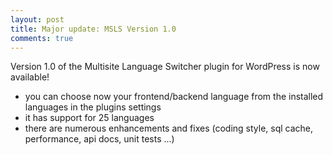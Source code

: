 ```yaml
---
layout: post
title: Major update: MSLS Version 1.0
comments: true
---
```


Version 1.0 of the Multisite Language Switcher plugin for WordPress is now available!

* you can choose now your frontend/backend language from the installed languages in the plugins settings
* it has support for 25 languages
* there are numerous enhancements and fixes (coding style, sql cache, performance, api docs, unit tests ...)
